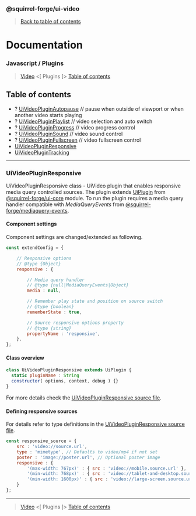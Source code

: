 ### @squirrel-forge/ui-video
> [Back to table of contents](../README.md#table-of-contents)

# Documentation
### Javascript / Plugins
> [Video](Video.md) <[ Plugins ]> [Table of contents](../README.md#table-of-contents)

## Table of contents
 - ? [UiVideoPluginAutopause](#uivideopluginautopause) // pause when outside of viewport or when another video starts playing
 - ? [UiVideoPluginPlaylist](#uivideopluginplaylist) // video selection and auto switch
 - ? [UiVideoPluginProgress](#uivideopluginprogress) // video progress control
 - ? [UiVideoPluginSound](#uivideopluginsound) // video sound control
 - ? [UiVideoPluginFullscreen](#uivideopluginfullscreen) // video fullscreen control
 - [UiVideoPluginResponsive](#uivideopluginresponsive)
 - [UiVideoPluginTracking](#uivideoplugintracking)

---

### UiVideoPluginResponsive
UiVideoPluginResponsive class - UiVideo plugin that enables responsive media query controlled sources.
The plugin extends [UiPlugin](https://github.com/squirrel-forge/ui-core/blob/main/docs/Abstracts.md#uiplugin) from [@squirrel-forge/ui-core](https://github.com/squirrel-forge/ui-core) module.
To run the plugin requires a media query handler compatible with *MediaQueryEvents* from [@squirrel-forge/mediaquery-events](https://github.com/squirrel-forge/mediaquery-events).

#### Component settings
Component settings are changed/extended as following.
```javascript
const extendConfig = {

    // Responsive options
    // @type {Object}
    responsive : {

        // Media query handler
        // @type {null|MediaQueryEvents|Object}
        media : null,

        // Remember play state and position on source switch
        // @type {boolean}
        rememberState : true,

        // Source responsive options property
        // @type {string}
        propertyName : 'responsive',
    },
};
```

#### Class overview
```javascript
class UiVideoPluginResponsive extends UiPlugin {
  static pluginName : String
  constructor( options, context, debug ) {}
}
```
For more details check the [UiVideoPluginResponsive source file](../src/es6/Plugins/UiVideoPluginResponsive.js).

#### Defining responsive sources
For details refer to type definitions in the [UiVideoPluginResponsive source file](../src/es6/Plugins/UiVideoPluginResponsive.js).
```javascript
const responsive_source = {
    src : 'video://source.url',
    type : 'mimetype', // Defaults to video/mp4 if not set
    poster : 'image://poster.url', // Optional poster image
    responsive : {
        '(max-width: 767px)' : { src : 'video://mobile.source.url' },
        '(min-width: 768px)' : { src : 'video://tablet-and-desktop.source.url' },
        '(min-width: 1600px)' : { src : 'video://large-screen.source.url' },
    }
};
```

---

> [Video](Video.md) <[ Plugins ]> [Table of contents](../README.md#table-of-contents)
